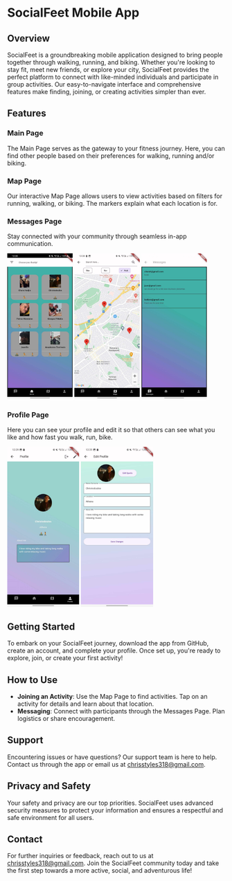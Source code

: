 # SocialFeet Mobile App

## Overview

SocialFeet is a groundbreaking mobile application designed to bring people together through walking, running, and biking. Whether you're looking to stay fit, meet new friends, or explore your city, SocialFeet provides the perfect platform to connect with like-minded individuals and participate in group activities. Our easy-to-navigate interface and comprehensive features make finding, joining, or creating activities simpler than ever.

## Features

### Main Page

The Main Page serves as the gateway to your fitness journey. Here, you can find other people based on their preferences for walking, running and/or biking.

### Map Page

Our interactive Map Page allows users to view activities based on filters for running, walking, or biking. The markers explain what each location is for.

### Messages Page

Stay connected with your community through seamless in-app communication.

<p float="left">
  <img src="/assets/main_page.jpg" alt="Main Page" width="30%"/>
  <img src="/assets/map_page.jpg" alt="Map Page" width="30%"/>
  <img src="/assets/messages_page.jpg" alt="Message Page" width="30%"/>
</p>

### Profile Page

Here you can see your profile and edit it so that others can see what you like and how fast you walk, run, bike.

<p float="left">
  <img src="/assets/profile_page.jpg" alt="Profile Page" width="33%"/>
  <img src="/assets/edit_my_profile.jpg" alt="Edit My Profile" width="33%"/>
</p>

## Getting Started

To embark on your SocialFeet journey, download the app from GitHub, create an account, and complete your profile. Once set up, you're ready to explore, join, or create your first activity!

## How to Use

- **Joining an Activity**: Use the Map Page to find activities. Tap on an activity for details and learn about that location.
- **Messaging**: Connect with participants through the Messages Page. Plan logistics or share encouragement.

## Support

Encountering issues or have questions? Our support team is here to help. Contact us through the app or email us at chrisstyles318@gmail.com.

## Privacy and Safety

Your safety and privacy are our top priorities. SocialFeet uses advanced security measures to protect your information and ensures a respectful and safe environment for all users.

## Contact

For further inquiries or feedback, reach out to us at chrisstyles318@gmail.com. Join the SocialFeet community today and take the first step towards a more active, social, and adventurous life!
